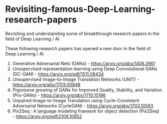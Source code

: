 # Revisiting-famous-Deep-Learning-research-papers
Revisiting and understanding some of breakthrough research papers in the field of Deep Learning / AI

These following research papers has opened a new door in the field of Deep Learning / AI

1. Generative Adversarial Nets (GANs) - https://arxiv.org/abs/1406.2661
2. Unsupervised representation learning using Deep Convolutional GANs (DC-GAN) - https://arxiv.org/pdf/1511.06434
3. Unsupervised Image-to-Image Translation Networks (UNIT) - https://arxiv.org/abs/1703.00848
4. Prgressive growing of GANs for Improved Quality, Stability, and Variation (Pro-GANs)  - https://arxiv.org/abs/1710.10196
5. Unpaired Image-to-Image Translation using Cycle-Consistent Adversarial Networks (CycleGAN) - https://arxiv.org/abs/1703.10593
6. Pix2Seq : A language modeling fraework for object detection (Pix2Seq) -  https://arxiv.org/pdf/2109.10852
